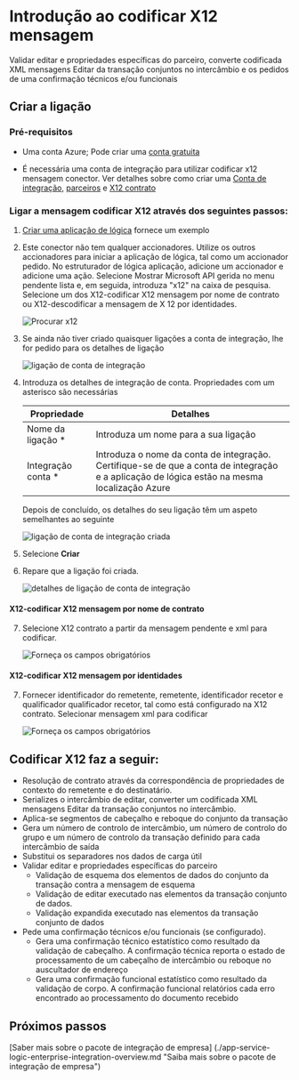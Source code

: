 <properties 
    pageTitle="Saiba mais sobre Enterprise Integration Pack codificar X12 mensagem Connctor | Aplicação de serviço do Microsoft Azure | Microsoft Azure" 
    description="Saiba como utilizar parceiros de aplicações do pacote de integração de empresa e lógica" 
    services="logic-apps" 
    documentationCenter=".net,nodejs,java"
    authors="padmavc" 
    manager="erikre" 
    editor=""/>

<tags 
    ms.service="logic-apps" 
    ms.workload="integration" 
    ms.tgt_pltfrm="na" 
    ms.devlang="na" 
    ms.topic="article" 
    ms.date="08/15/2016" 
    ms.author="padmavc"/>

# <a name="get-started-with-encode-x12-message"></a>Introdução ao codificar X12 mensagem

Validar editar e propriedades específicas do parceiro, converte codificada XML mensagens Editar da transação conjuntos no intercâmbio e os pedidos de uma confirmação técnicos e/ou funcionais

## <a name="create-the-connection"></a>Criar a ligação

### <a name="prerequisites"></a>Pré-requisitos

* Uma conta Azure; Pode criar uma [conta gratuita](https://azure.microsoft.com/free)

* É necessária uma conta de integração para utilizar codificar x12 mensagem conector. Ver detalhes sobre como criar uma [Conta de integração](./app-service-logic-enterprise-integration-create-integration-account.md), [parceiros](./app-service-logic-enterprise-integration-partners.md) e [X12 contrato](./app-service-logic-enterprise-integration-x12.md)

### <a name="connect-to-encode-x12-message-using-the-following-steps"></a>Ligar a mensagem codificar X12 através dos seguintes passos:

1. [Criar uma aplicação de lógica](./app-service-logic-create-a-logic-app.md) fornece um exemplo

2. Este conector não tem qualquer accionadores. Utilize os outros accionadores para iniciar a aplicação de lógica, tal como um accionador pedido.  No estruturador de lógica aplicação, adicione um accionador e adicione uma ação.  Selecione Mostrar Microsoft API gerida no menu pendente lista e, em seguida, introduza "x12" na caixa de pesquisa.  Selecione um dos X12-codificar X12 mensagem por nome de contrato ou X12-descodificar a mensagem de X 12 por identidades.  

    ![Procurar x12](./media/app-service-logic-enterprise-integration-x12connector/x12decodeimage1.png) 

3. Se ainda não tiver criado quaisquer ligações a conta de integração, lhe for pedido para os detalhes de ligação

    ![ligação de conta de integração](./media/app-service-logic-enterprise-integration-x12connector/x12encodeimage1.png) 


4. Introduza os detalhes de integração de conta.  Propriedades com um asterisco são necessárias

  	| Propriedade | Detalhes |
  	| -------- | ------- |
  	| Nome da ligação * | Introduza um nome para a sua ligação |
  	| Integração conta * | Introduza o nome da conta de integração. Certifique-se de que a conta de integração e a aplicação de lógica estão na mesma localização Azure |

    Depois de concluído, os detalhes do seu ligação têm um aspeto semelhantes ao seguinte

    ![ligação de conta de integração criada](./media/app-service-logic-enterprise-integration-x12connector/x12encodeimage2.png) 


5. Selecione **Criar**

6. Repare que a ligação foi criada.

    ![detalhes de ligação de conta de integração](./media/app-service-logic-enterprise-integration-x12connector/x12encodeimage3.png) 

#### <a name="x12---encode-x12-message-by-agreement-name"></a>X12-codificar X12 mensagem por nome de contrato

7. Selecione X12 contrato a partir da mensagem pendente e xml para codificar.

    ![Forneça os campos obrigatórios](./media/app-service-logic-enterprise-integration-x12connector/x12encodeimage4.png) 

#### <a name="x12---encode-x12-message-by-identities"></a>X12-codificar X12 mensagem por identidades

7.  Fornecer identificador do remetente, remetente, identificador recetor e qualificador qualificador recetor, tal como está configurado na X12 contrato.  Selecionar mensagem xml para codificar

    ![Forneça os campos obrigatórios](./media/app-service-logic-enterprise-integration-x12connector/x12encodeimage5.png) 

## <a name="x12-encode-does-following"></a>Codificar X12 faz a seguir:

* Resolução de contrato através da correspondência de propriedades de contexto do remetente e do destinatário.
* Serializes o intercâmbio de editar, converter um codificada XML mensagens Editar da transação conjuntos no intercâmbio.
* Aplica-se segmentos de cabeçalho e reboque do conjunto da transação
* Gera um número de controlo de intercâmbio, um número de controlo do grupo e um número de controlo da transação definido para cada intercâmbio de saída
* Substitui os separadores nos dados de carga útil
* Validar editar e propriedades específicas do parceiro
    * Validação de esquema dos elementos de dados do conjunto da transação contra a mensagem de esquema
    * Validação de editar executado nas elementos da transação conjunto de dados.
    * Validação expandida executado nas elementos da transação conjunto de dados
* Pede uma confirmação técnicos e/ou funcionais (se configurado).
    * Gera uma confirmação técnico estatístico como resultado da validação de cabeçalho. A confirmação técnica reporta o estado de processamento de um cabeçalho de intercâmbio ou reboque no auscultador de endereço
    * Gera uma confirmação funcional estatístico como resultado da validação de corpo. A confirmação funcional relatórios cada erro encontrado ao processamento do documento recebido

## <a name="next-steps"></a>Próximos passos

[Saber mais sobre o pacote de integração de empresa] (./app-service-logic-enterprise-integration-overview.md "Saiba mais sobre o pacote de integração de empresa") 

